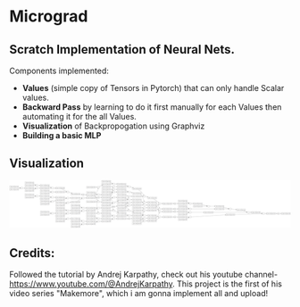 # Micrograd

## Scratch Implementation of Neural Nets. 
Components implemented: 
- **Values** (simple copy of Tensors in Pytorch) that can only handle Scalar values.
- **Backward Pass** by learning to do it first manually for each Values then automating it for the all Values.
- **Visualization** of Backpropogation using Graphviz
- **Building a basic MLP**

## Visualization
![nn_math.png](nn_math.png)

## Credits:
Followed the tutorial by Andrej Karpathy, check out his youtube channel- https://www.youtube.com/@AndrejKarpathy.
This project is the first of his video series "Makemore", which i am gonna implement all and upload! 
